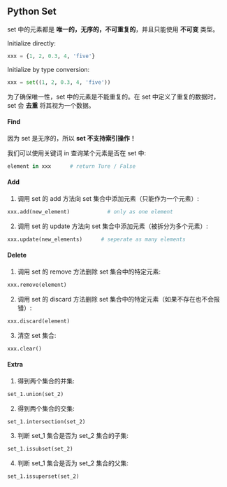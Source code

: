 ## Python Set

set 中的元素都是 **唯一的，无序的，不可重复的**，并且只能使用 **不可变** 类型。

Initialize directly:

```python
xxx = {1, 2, 0.3, 4, 'five'}
```

Initialize by type conversion:

```python
xxx = set((1, 2, 0.3, 4, 'five'))
```

为了确保唯一性，set 中的元素是不能重复的。在 set 中定义了重复的数据时，set 会 **去重** 将其视为一个数据。

#### Find

因为 set 是无序的，所以 **set 不支持索引操作！**

我们可以使用关键词 in 查询某个元素是否在 set 中:

```python
element in xxx		# return Ture / False
```

#### Add

1. 调用 set 的 add 方法向 set 集合中添加元素（只能作为一个元素）:

```python
xxx.add(new_element)			# only as one element
```

2. 调用 set 的 update 方法向 set 集合中添加元素（被拆分为多个元素）:

```python
xxx.update(new_elements)	  # seperate as many elements
```

#### Delete

1. 调用 set 的 remove 方法删除 set 集合中的特定元素:

```python
xxx.remove(element)
```

2. 调用 set 的 discard 方法删除 set 集合中的特定元素（如果不存在也不会报错）:

```python
xxx.discard(element)
```

3. 清空 set 集合:

```python
xxx.clear()
```

#### Extra

1. 得到两个集合的并集:

```python
set_1.union(set_2)
```

2. 得到两个集合的交集:

```python
set_1.intersection(set_2)
```

3. 判断 set_1 集合是否为 set_2 集合的子集:

```python
set_1.issubset(set_2)
```

4. 判断 set_1 集合是否为 set_2 集合的父集:

```python
set_1.issuperset(set_2)
```


